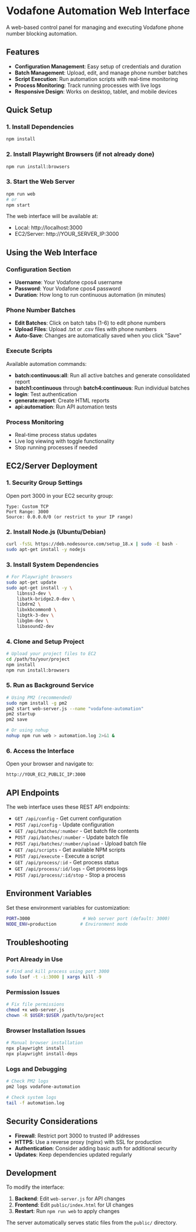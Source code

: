 # Vodafone Automation Web Interface

A web-based control panel for managing and executing Vodafone phone number blocking automation.

## Features

- **Configuration Management**: Easy setup of credentials and duration
- **Batch Management**: Upload, edit, and manage phone number batches
- **Script Execution**: Run automation scripts with real-time monitoring
- **Process Monitoring**: Track running processes with live logs
- **Responsive Design**: Works on desktop, tablet, and mobile devices

## Quick Setup

### 1. Install Dependencies

```bash
npm install
```

### 2. Install Playwright Browsers (if not already done)

```bash
npm run install:browsers
```

### 3. Start the Web Server

```bash
npm run web
# or
npm start
```

The web interface will be available at:
- Local: http://localhost:3000
- EC2/Server: http://YOUR_SERVER_IP:3000

## Using the Web Interface

### Configuration Section
- **Username**: Your Vodafone cpos4 username
- **Password**: Your Vodafone cpos4 password  
- **Duration**: How long to run continuous automation (in minutes)

### Phone Number Batches
- **Edit Batches**: Click on batch tabs (1-6) to edit phone numbers
- **Upload Files**: Upload .txt or .csv files with phone numbers
- **Auto-Save**: Changes are automatically saved when you click "Save"

### Execute Scripts
Available automation commands:
- **batch:continuous:all**: Run all active batches and generate consolidated report
- **batch1:continuous** through **batch4:continuous**: Run individual batches
- **login**: Test authentication
- **generate:report**: Create HTML reports
- **api:automation**: Run API automation tests

### Process Monitoring
- Real-time process status updates
- Live log viewing with toggle functionality
- Stop running processes if needed

## EC2/Server Deployment

### 1. Security Group Settings
Open port 3000 in your EC2 security group:
```
Type: Custom TCP
Port Range: 3000
Source: 0.0.0.0/0 (or restrict to your IP range)
```

### 2. Install Node.js (Ubuntu/Debian)
```bash
curl -fsSL https://deb.nodesource.com/setup_18.x | sudo -E bash -
sudo apt-get install -y nodejs
```

### 3. Install System Dependencies
```bash
# For Playwright browsers
sudo apt-get update
sudo apt-get install -y \
    libnss3-dev \
    libatk-bridge2.0-dev \
    libdrm2 \
    libxkbcommon0 \
    libgtk-3-dev \
    libgbm-dev \
    libasound2-dev
```

### 4. Clone and Setup Project
```bash
# Upload your project files to EC2
cd /path/to/your/project
npm install
npm run install:browsers
```

### 5. Run as Background Service
```bash
# Using PM2 (recommended)
sudo npm install -g pm2
pm2 start web-server.js --name "vodafone-automation"
pm2 startup
pm2 save

# Or using nohup
nohup npm run web > automation.log 2>&1 &
```

### 6. Access the Interface
Open your browser and navigate to:
```
http://YOUR_EC2_PUBLIC_IP:3000
```

## API Endpoints

The web interface uses these REST API endpoints:

- `GET /api/config` - Get current configuration
- `POST /api/config` - Update configuration
- `GET /api/batches/:number` - Get batch file contents
- `POST /api/batches/:number` - Update batch file
- `POST /api/batches/:number/upload` - Upload batch file
- `GET /api/scripts` - Get available NPM scripts
- `POST /api/execute` - Execute a script
- `GET /api/process/:id` - Get process status
- `GET /api/process/:id/logs` - Get process logs
- `POST /api/process/:id/stop` - Stop a process

## Environment Variables

Set these environment variables for customization:

```bash
PORT=3000                    # Web server port (default: 3000)
NODE_ENV=production         # Environment mode
```

## Troubleshooting

### Port Already in Use
```bash
# Find and kill process using port 3000
sudo lsof -t -i:3000 | xargs kill -9
```

### Permission Issues
```bash
# Fix file permissions
chmod +x web-server.js
chown -R $USER:$USER /path/to/project
```

### Browser Installation Issues
```bash
# Manual browser installation
npx playwright install
npx playwright install-deps
```

### Logs and Debugging
```bash
# Check PM2 logs
pm2 logs vodafone-automation

# Check system logs
tail -f automation.log
```

## Security Considerations

- **Firewall**: Restrict port 3000 to trusted IP addresses
- **HTTPS**: Use a reverse proxy (nginx) with SSL for production
- **Authentication**: Consider adding basic auth for additional security
- **Updates**: Keep dependencies updated regularly

## Development

To modify the interface:

1. **Backend**: Edit `web-server.js` for API changes
2. **Frontend**: Edit `public/index.html` for UI changes
3. **Restart**: Run `npm run web` to apply changes

The server automatically serves static files from the `public/` directory.